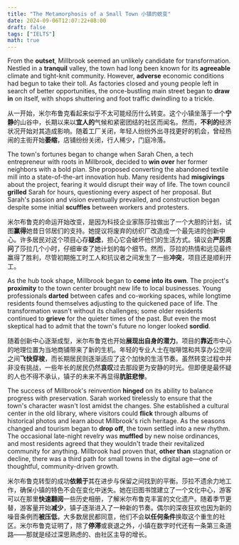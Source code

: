 ```yaml
---
title: "The Metamorphosis of a Small Town 小镇的蜕变"
date: 2024-09-06T12:07:22+08:00
draft: false
tags: ["IELTS"]
math: true
---
```


From the **outset**, Millbrook seemed an unlikely candidate for transformation. Nestled in a **tranquil** valley, the town had long been known for its **agreeable** climate and tight-knit community. However, **adverse** economic conditions had begun to take their toll. As factories closed  and young people left in search of better opportunities, the  once-bustling main street began to **draw in** on itself, with shops shuttering and foot traffic dwindling to a trickle.

从一开始，米尔布鲁克看起来似乎不太可能经历什么转变。这个小镇坐落于一个**宁静**的山谷中，长期以来以**宜人的**气候和紧密团结的社区而闻名。然而，**不利的**经济状况开始对其造成影响。随着工厂关闭，年轻人纷纷外出寻找更好的机会，曾经热闹的主街开始**萎缩**，店铺纷纷关闭，行人稀少，门庭冷落。

The town's fortunes began to change when Sarah Chen, a tech entrepreneur with roots in Millbrook, decided to **win over** her former neighbors with a bold plan. She proposed converting the  abandoned textile mill into a state-of-the-art innovation hub. Many  residents had **misgivings** about the project, fearing it would disrupt their way of life. The town council **grilled** Sarah for hours, questioning every aspect of her proposal. But Sarah's  passion and vision eventually prevailed, and construction began despite  some initial **scuffles** between workers and protesters.

米尔布鲁克的命运开始改变，是因为科技企业家陈莎拉做出了一个大胆的计划，试图**赢得**她昔日邻居们的支持。她提议将废弃的纺织厂改造成一个最先进的创新中心。许多居民对这个项目心存**疑虑**，担心它会破坏他们的生活方式。镇议会**严厉质问**了莎拉几个小时，仔细审查了她计划的每个细节。然而，莎拉的热情和远见最终赢得了胜利，尽管初期施工时工人和抗议者之间发生了一些**冲突**，项目还是顺利开工。

As the hub took shape, Millbrook began to **come into its own**. The project's **proximity** to the town center brought new life to local businesses. Young professionals **darted** between cafes and co-working spaces, while longtime residents found  themselves adjusting to the quickened pace of life. The transformation  wasn't without its challenges; some older residents continued to **grieve** for the quieter times of the past. But even the most skeptical had to admit that the town's future no longer looked **sordid**.

随着创新中心逐渐成型，米尔布鲁克也开始**展现出自身的潜力**。项目的**靠近**市中心的地理位置为当地商铺带来了新的生机。年轻的专业人士在咖啡馆和共享办公空间之间**飞快穿梭**，而长期居民则逐渐适应了这个加快的生活节奏。虽然转变过程中并非没有挑战，一些年长的居民仍然**哀叹**过去那段更为安静的时光。但即便是最怀疑的人也不得不承认，镇子的未来不再显得**肮脏悲惨**。

The success of Millbrook's reinvention **hinged** on its ability to balance progress with preservation. Sarah worked tirelessly  to ensure that the town's character wasn't lost amidst the changes. She  established a cultural center in the old library, where visitors could **flick** through albums of historical photos and learn about Millbrook's rich heritage. As the seasons changed and tourism began to **drop off**, the town settled into a new rhythm. The occasional late-night revelry was **muffled** by new noise ordinances, and most residents agreed that they wouldn't  trade their revitalized community for anything. Millbrook had proven  that, **other than** stagnation or decline, there was a third path for small towns in the digital age—one of thoughtful, community-driven growth.

米尔布鲁克转型的成功**依赖于**其在进步与保留之间找到的平衡。莎拉不遗余力地工作，确保小镇的特色不会在变化中迷失。她在旧图书馆建立了一个文化中心，游客可以在那里**快速翻阅**一些历史相册，了解米尔布鲁克丰富的文化遗产。随着季节更替，游客量开始**减少**，镇子逐渐进入了一种新的节奏。偶尔的深夜狂欢也因为新的噪音条例而**被压低**，大多数居民都同意，他们不会**以任何条件**换取这个重生的社区。米尔布鲁克证明了，除了**停滞**或衰退之外，小镇在数字时代还有一条第三条道路——那就是经过深思熟虑的、由社区主导的增长。
